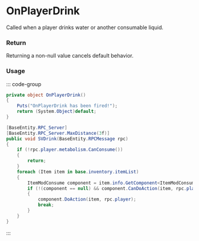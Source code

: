 <Badge type="danger" text="Carbon Compatible"/><Badge type="warning" text="Oxide Compatible"/>
# OnPlayerDrink
Called when a player drinks water or another consumable liquid.
### Return
Returning a non-null value cancels default behavior.

### Usage
::: code-group
```csharp [Example]
private object OnPlayerDrink()
{
	Puts("OnPlayerDrink has been fired!");
	return (System.Object)default;
}
```
```csharp [Source — Assembly-CSharp @ LiquidContainer]
[BaseEntity.RPC_Server]
[BaseEntity.RPC_Server.MaxDistance(3f)]
public void SVDrink(BaseEntity.RPCMessage rpc)
{
	if (!rpc.player.metabolism.CanConsume())
	{
		return;
	}
	foreach (Item item in base.inventory.itemList)
	{
		ItemModConsume component = item.info.GetComponent<ItemModConsume>();
		if (!(component == null) && component.CanDoAction(item, rpc.player))
		{
			component.DoAction(item, rpc.player);
			break;
		}
	}
}

```
:::
